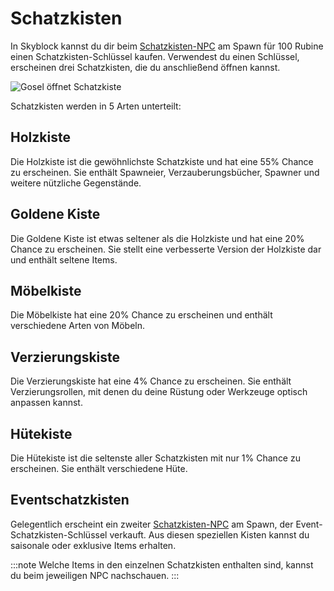 # Schatzkisten

In Skyblock kannst du dir beim [Schatzkisten-NPC](./npcs.md#schatzkisten-npc) am Spawn für 100 Rubine einen Schatzkisten-Schlüssel kaufen. Verwendest du einen Schlüssel, erscheinen drei Schatzkisten, die du anschließend öffnen kannst.

![Gosel öffnet Schatzkiste](@site/static/img/de/game-mechanics/treasurechest-open.webp)

Schatzkisten werden in 5 Arten unterteilt:
## Holzkiste
Die Holzkiste ist die gewöhnlichste Schatzkiste und hat eine 55% Chance zu erscheinen.
Sie enthält Spawneier, Verzauberungsbücher, Spawner und weitere nützliche Gegenstände.
## Goldene Kiste
Die Goldene Kiste ist etwas seltener als die Holzkiste und hat eine 20% Chance zu erscheinen.
Sie stellt eine verbesserte Version der Holzkiste dar und enthält seltene Items.
## Möbelkiste
Die Möbelkiste hat eine 20% Chance zu erscheinen und enthält verschiedene Arten von Möbeln.
## Verzierungskiste
Die Verzierungskiste hat eine 4% Chance zu erscheinen.
Sie enthält Verzierungsrollen, mit denen du deine Rüstung oder Werkzeuge optisch anpassen kannst.
## Hütekiste
Die Hütekiste ist die seltenste aller Schatzkisten mit nur 1% Chance zu erscheinen.
Sie enthält verschiedene Hüte.

## Eventschatzkisten
Gelegentlich erscheint ein zweiter [Schatzkisten-NPC](./npcs.md#event-schatzkisten-npc) am Spawn, der Event-Schatzkisten-Schlüssel verkauft.
Aus diesen speziellen Kisten kannst du saisonale oder exklusive Items erhalten.

:::note
Welche Items in den einzelnen Schatzkisten enthalten sind, kannst du beim jeweiligen NPC nachschauen.
:::